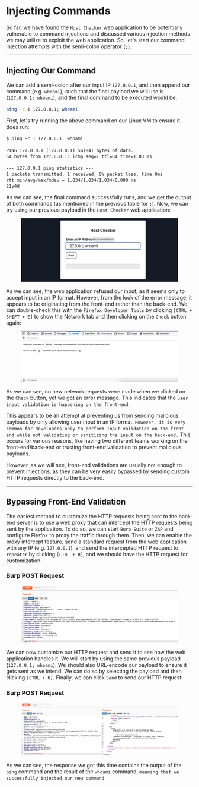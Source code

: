 # Injecting Commands

So far, we have found the `Host Checker` web application to be potentially vulnerable to command injections and discussed various injection methods we may utilize to exploit the web application. So, let's start our command injection attempts with the semi-colon operator (`;`).

***

## Injecting Our Command

We can add a semi-colon after our input IP `127.0.0.1`, and then append our command (e.g. `whoami`), such that the final payload we will use is (`127.0.0.1; whoami`), and the final command to be executed would be:

```bash
ping -c 1 127.0.0.1; whoami
```

First, let's try running the above command on our Linux VM to ensure it does run:

```shell-session
$ ping -c 1 127.0.0.1; whoami

PING 127.0.0.1 (127.0.0.1) 56(84) bytes of data.
64 bytes from 127.0.0.1: icmp_seq=1 ttl=64 time=1.03 ms

--- 127.0.0.1 ping statistics ---
1 packets transmitted, 1 received, 0% packet loss, time 0ms
rtt min/avg/max/mdev = 1.034/1.034/1.034/0.000 ms
21y4d
```

As we can see, the final command successfully runs, and we get the output of both commands (as mentioned in the previous table for `;`). Now, we can try using our previous payload in the `Host Checker` web application:

<figure><img src="../../../../.gitbook/assets/image (1) (1) (1) (1) (1) (1) (1) (1) (1) (1) (1) (1) (1) (1) (1) (1) (1) (1) (1) (1) (1) (1) (1) (1) (1) (1) (1) (1) (1) (1) (1) (1) (1) (1) (1) (1) (1) (1) (1) (1) (1) (1) (1) (1) (1) (1).png" alt=""><figcaption></figcaption></figure>

As we can see, the web application refused our input, as it seems only to accept input in an IP format. However, from the look of the error message, it appears to be originating from the front-end rather than the back-end. We can double-check this with the `Firefox Developer Tools` by clicking `[CTRL + SHIFT + E]` to show the Network tab and then clicking on the `Check` button again:

<figure><img src="../../../../.gitbook/assets/image (1) (1) (1) (1) (1) (1) (1) (1) (1) (1) (1) (1) (1) (1) (1) (1) (1) (1) (1) (1) (1) (1) (1) (1) (1) (1) (1) (1) (1) (1) (1) (1) (1) (1) (1) (1) (1) (1) (1) (1) (1) (1) (1) (1) (1) (1) (1).png" alt=""><figcaption></figcaption></figure>

As we can see, no new network requests were made when we clicked on the `Check` button, yet we got an error message. This indicates that the `user input validation is happening on the front-end`.

This appears to be an attempt at preventing us from sending malicious payloads by only allowing user input in an IP format. `However, it is very common for developers only to perform input validation on the front-end while not validating or sanitizing the input on the back-end.` This occurs for various reasons, like having two different teams working on the front-end/back-end or trusting front-end validation to prevent malicious payloads.

However, as we will see, front-end validations are usually not enough to prevent injections, as they can be very easily bypassed by sending custom HTTP requests directly to the back-end.

***

## Bypassing Front-End Validation

The easiest method to customize the HTTP requests being sent to the back-end server is to use a web proxy that can intercept the HTTP requests being sent by the application. To do so, we can start `Burp Suite` or `ZAP` and configure Firefox to proxy the traffic through them. Then, we can enable the proxy intercept feature, send a standard request from the web application with any IP (e.g. `127.0.0.1`), and send the intercepted HTTP request to `repeater` by clicking `[CTRL + R]`, and we should have the HTTP request for customization:

### **Burp POST Request**

<figure><img src="../../../../.gitbook/assets/image (2) (1) (1) (1) (1) (1) (1) (1) (1) (1) (1) (1) (1) (1) (1) (1) (1) (1) (1) (1) (1) (1) (1) (1) (1) (1) (1) (1) (1) (1) (1) (1) (1) (1) (1) (1) (1) (1).png" alt=""><figcaption></figcaption></figure>

We can now customize our HTTP request and send it to see how the web application handles it. We will start by using the same previous payload (`127.0.0.1; whoami`). We should also URL-encode our payload to ensure it gets sent as we intend. We can do so by selecting the payload and then clicking `[CTRL + U]`. Finally, we can click `Send` to send our HTTP request:

### **Burp POST Request**

<figure><img src="../../../../.gitbook/assets/image (3) (1) (1) (1) (1) (1) (1) (1) (1) (1) (1) (1) (1) (1) (1) (1) (1) (1) (1) (1) (1) (1) (1) (1) (1) (1) (1) (1) (1).png" alt=""><figcaption></figcaption></figure>

As we can see, the response we got this time contains the output of the `ping` command and the result of the `whoami` command, `meaning that we successfully injected our new command`.
